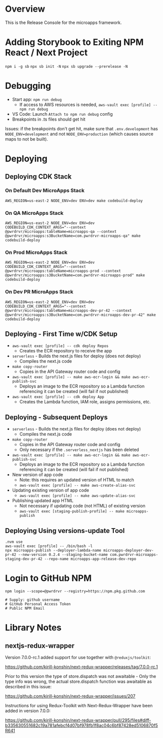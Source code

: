 # Overview

This is the Release Console for the microapps framework.

# Adding Storybook to Exiting NPM React / Next Project

`npm i -g sb`
`npx sb init -N`
`npx sb upgrade --prerelease -N`

# Debugging

- Start app: `npm run debug`
  - If access to AWS resources is needed, `aws-vault exec [profile] -- npm run debug`
- VS Code: Launch `Attach to npm run debug` config
- Breakpoints in .ts files should get hit

Issues: if the breakpoints don't get hit, make sure that `.env.development` has `NODE_ENV=development` and not `NODE_ENV=production` (which causes source maps to not be built).

# Deploying

## Deploying CDK Stack

### On Default Dev MicroApps Stack

`AWS_REGION=us-east-2 NODE_ENV=dev ENV=dev make codebuild-deploy`

### On QA MicroApps Stack

`AWS_REGION=us-east-2 NODE_ENV=dev ENV=dev CODEBUILD_CDK_CONTEXT_ARGS="--context @pwrdrvr/microapps:tableName=microapps-qa --context @pwrdrvr/microapps:s3BucketName=com.pwrdrvr-microapps-qa" make codebuild-deploy`

### On Prod MicroApps Stack

`AWS_REGION=us-east-2 NODE_ENV=dev ENV=dev CODEBUILD_CDK_CONTEXT_ARGS="--context @pwrdrvr/microapps:tableName=microapps-prod --context @pwrdrvr/microapps:s3BucketName=com.pwrdrvr-microapps-prod" make codebuild-deploy`

### On Dev PR MicroApps Stack

`AWS_REGION=us-east-2 NODE_ENV=dev ENV=dev CODEBUILD_CDK_CONTEXT_ARGS="--context @pwrdrvr/microapps:tableName=microapps-dev-pr-42 --context @pwrdrvr/microapps:s3BucketName=com.pwrdrvr-microapps-dev-pr-42" make codebuild-deploy`

## Deploying - First Time w/CDK Setup

- `aws-vault exec [profile] -- cdk deploy Repos`
  - Creates the ECR repository to receive the app
- `serverless` - Builds the next.js files for deploy (does not deploy)
  - Compiles the next.js code
- `make copy-router`
  - Copies in the API Gateway router code and config
- `aws-vault exec [profile] -- make aws-ecr-login && make aws-ecr-publish-svc`
  - Deploys an image to the ECR repository so a Lambda function referencing it can be created (will fail if not published)
- `aws-vault exec [profile] -- cdk deploy App`
  - Creates the Lambda function, IAM role, assigns permissions, etc.

## Deploying - Subsequent Deploys

- `serverless` - Builds the next.js files for deploy (does not deploy)
  - Compiles the next.js code
- `make copy-router`
  - Copies in the API Gateway router code and config
  - Only necessary if the `.serverless_nextjs` has been deleted
- `aws-vault exec [profile] -- make aws-ecr-login && make aws-ecr-publish-svc`
  - Deploys an image to the ECR repository so a Lambda function referencing it can be created (will fail if not published)
- New version of app code
  - Note: this requires an updated version of HTML to match
  - `aws-vault exec [profile] -- make aws-create-alias-svc`
- Updating existing version of app code
  - `aws-vault exec [profile] -- make aws-update-alias-svc`
- Publishing updated app HTML
  - Not necessary if updating code (not HTML) of existing version
  - `aws-vault exec [staging-publish-profile] -- make microapps-publish`

## Deploying Using versions-update Tool

```
.nvm use
aws-vault exec [profile] -- /bin/bash -l
npx microapps-publish --deployer-lambda-name microapps-deployer-dev-pr-42 --new-version 0.2.4 --staging-bucket-name com.pwrdrvr-microapps-staging-dev-pr-42 --repo-name microapps-app-release-dev-repo
```

# Login to GitHub NPM

```
npm login --scope=@pwrdrvr --registry=https://npm.pkg.github.com

# Supply: github username
# GitHub Personal Access Token
# Public NPM Email
```

# Library Notes

## nextjs-redux-wrapper

Version 7.0.0-rc.1 added support for use together with `@reduxjs/toolkit`:

https://github.com/kirill-konshin/next-redux-wrapper/releases/tag/7.0.0-rc.1

Prior to this version the type of store.dispatch was not awaitable - Only the type info was wrong, the actual store.dispatch function was awaitable as described in this issue:

https://github.com/kirill-konshin/next-redux-wrapper/issues/207

Instructions for using Redux-Toolkit with Next-Redux-Wrapper have been added in version 7.0.0:

https://github.com/kirill-konshin/next-redux-wrapper/pull/295/files#diff-b335630551682c19a781afebcf4d07bf978fb1f8ac04c6bf87428ed5106870f5R641

